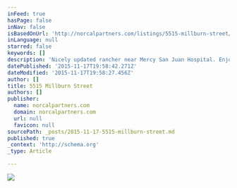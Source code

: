 ```yaml
---
inFeed: true
hasPage: false
inNav: false
isBasedOnUrl: 'http://norcalpartners.com/listings/5515-millburn-street/'
inLanguage: null
starred: false
keywords: []
description: 'Nicely updated rancher near Mercy San Juan Hospital. Enjoy your built-in outdoor BBQ, pool and excellent outdoor living space! Terrific bonus room with plenty of space for a pool table. Remodeled kitchen and updated bathroom. Welcome home!'
datePublished: '2015-11-17T19:58:42.271Z'
dateModified: '2015-11-17T19:58:27.456Z'
author: []
title: 5515 Millburn Street
authors: []
publisher:
  name: norcalpartners.com
  domain: norcalpartners.com
  url: null
  favicon: null
sourcePath: _posts/2015-11-17-5515-millburn-street.md
published: true
_context: 'http://schema.org'
_type: Article

---
```

![](http://norcalpartners.com/wp-content/uploads/2015/10/2015-09-29_12-41-09_HDR-150x150.jpg)